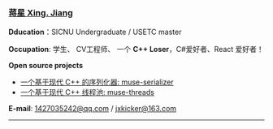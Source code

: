 ### [蒋星 Xing. Jiang](#)

**Dducation**：SICNU Undergraduate / USETC master

**Occupation**: 学生、 CV工程师、 一个 **C++ Loser**，C#爱好者、React 爱好者！

**Open source projects**
* [一个基于现代 C++ 的序列化器: muse-serializer](https://github.com/sorise/muse-serializer)
* [一个基于现代 C++ 线程池: muse-threads](https://github.com/sorise/muse-threads)

**E-mail**: 1427035242@qq.com / jxkicker@163.com

----
